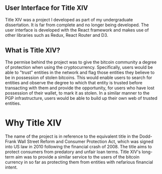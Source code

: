## User Interface for Title XIV

Title XIV was a project I developed as part of my undergraduate dissertation. It is far from complete and no longer being developed. The user interface is developed with the React framework and makes use of other libraries such as Redux, React Router and D3.

## What is Title XIV?

The permise behind the project was to give the bitcoin community a degree of protection when using the cryptocurrency. Specifically, users would be able to "trust" entities in the network and flag those entities they believe to be in possession of stolen bitcoins. This would enable users to search for entities and observe the degree to which that entity is trusted before transacting with them and provide the opportunity, for users who have lost possession of their wallet, to mark it as stolen. In a similar manner to the PGP infrastructure, users would be able to build up their own web of trusted entities.

# Why Title XIV

The name of the project is in reference to the equivalent title in the Dodd-Frank Wall Street Reform and Consumer Protection Act, which was signed into US law in 2010 following the financial crash of 2008. The title aims to protect consumers from predatory and unfair loan terms. Title XIV's long-term aim was to provide a similar service to the users of the bitcoin currency in so far as protecting them from entities with nefarious financial intent.
